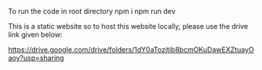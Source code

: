 To run the code in root directory 
npm i
npm run dev


This is a static website so to host this website locally, please use the drive link given below:

https://drive.google.com/drive/folders/1dY0aTozitib8bcmOKuDawEXZtuayOaoy?usp=sharing
